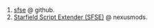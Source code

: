 


1. [sfse](https://github.com/ianpatt/sfse) @ github.
2. [Starfield Script Extender (SFSE)](https://www.nexusmods.com/starfield/mods/106) @ nexusmods.
